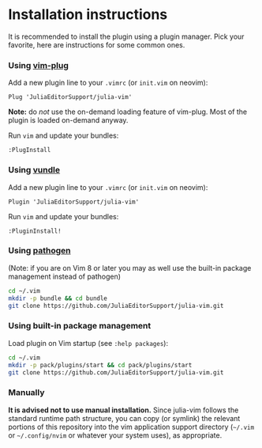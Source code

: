 # Installation instructions

It is recommended to install the plugin using a plugin manager. Pick your favorite, here are
instructions for some common ones.

### Using [vim-plug]

Add a new plugin line to your `.vimrc` (or `init.vim` on neovim):

```vim
Plug 'JuliaEditorSupport/julia-vim'
```

**Note:** do *not* use the on-demand loading feature of vim-plug.
Most of the plugin is loaded on-demand anyway.

Run `vim` and update your bundles:

```vim
:PlugInstall
```

### Using [vundle]

Add a new plugin line to your `.vimrc` (or `init.vim` on neovim):

```vim
Plugin 'JuliaEditorSupport/julia-vim'
```

Run `vim` and update your bundles:

```vim
:PluginInstall!
```

### Using [pathogen]

(Note: if you are on Vim 8 or later you may as well use the built-in package management instead of
pathogen)

```bash
cd ~/.vim
mkdir -p bundle && cd bundle
git clone https://github.com/JuliaEditorSupport/julia-vim.git
```

[pathogen]: https://github.com/tpope/vim-pathogen
[vundle]: https://github.com/gmarik/vundle
[vim-plug]: https://github.com/junegunn/vim-plug

### Using built-in package management

Load plugin on Vim startup (see `:help packages`):

```bash
cd ~/.vim
mkdir -p pack/plugins/start && cd pack/plugins/start
git clone https://github.com/JuliaEditorSupport/julia-vim.git
```

### Manually

**It is advised not to use manual installation.** Since julia-vim follows the standard runtime path structure, you can copy (or symlink)
the relevant portions of this repository into the vim application support directory (`~/.vim` or
`~/.config/nvim` or whatever your system uses), as appropriate.
